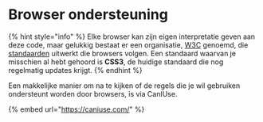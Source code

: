 # Browser ondersteuning

{% hint style="info" %}
Elke browser kan zijn eigen interpretatie geven aan deze code, maar gelukkig bestaat er een organisatie, [W3C](https://www.w3.org/) genoemd, die [standaarden](https://www.w3.org/TR/CSS/#css) uitwerkt die browsers volgen. Een standaard waarvan je misschien al hebt gehoord is **CSS3**, de huidige standaard die nog regelmatig updates krijgt.
{% endhint %}

Een makkelijke manier om na te kijken of de regels die je wil gebruiken ondersteunt worden door browsers, is via CanIUse.

{% embed url="https://caniuse.com/" %}

